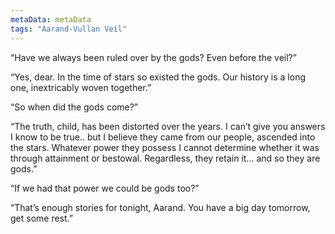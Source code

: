 ```yaml
---
metaData: metaData
tags: "Aarand-Vullan Veil"
---
```


“Have we always been ruled over by the gods? Even before the veil?”

“Yes, dear. In the time of stars so existed the gods. Our history is a long one, inextricably woven together.”

“So when did the gods come?”

“The truth, child, has been distorted over the years. I can’t give you answers I know to be true.. but I believe they came from our people, ascended into the stars. Whatever power they possess I cannot determine whether it was through attainment or bestowal. Regardless, they retain it… and so they are gods.”

“If we had that power we could be gods too?”

“That’s enough stories for tonight, Aarand. You have a big day tomorrow, get some rest.”